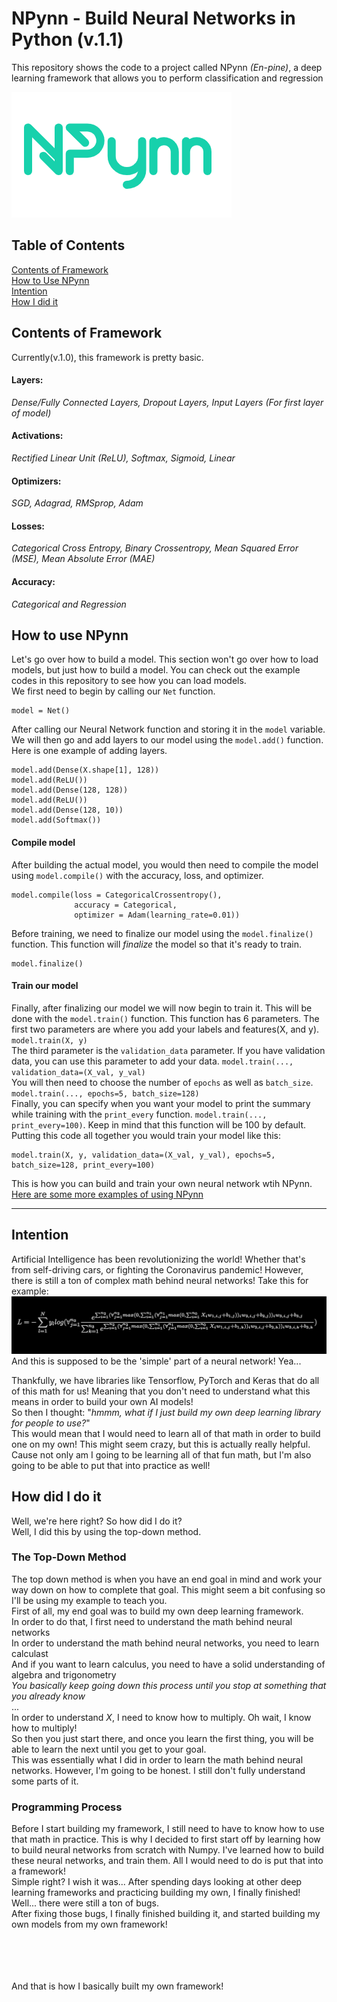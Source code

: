 # NPynn - Build Neural Networks in Python (v.1.1)
This repository shows the code to a project called NPynn <i>(En-pine)</i>, a deep learning framework that allows you to perform classification and regression

![NPynn Image](https://github.com/BagavanMM/NPynn/blob/a2b7854fd0808f5160408bf7ed58c805eddbbd27/Images/NPynn.PNG)

## Table of Contents
[Contents of Framework](#contents-of-framework)<br>
[How to Use NPynn](#how-to-use-npynn)<br>
[Intention](#intention)<br>
[How I did it](#how-did-i-do-it)


## Contents of Framework
Currently(v.1.0), this framework is pretty basic. 
#### Layers:
*Dense/Fully Connected Layers, Dropout Layers, Input Layers (For first layer of model)*
#### Activations: 
*Rectified Linear Unit (ReLU), Softmax, Sigmoid, Linear*
#### Optimizers:
*SGD, Adagrad, RMSprop, Adam*
#### Losses:
*Categorical Cross Entropy, Binary Crossentropy, Mean Squared Error (MSE), Mean Absolute Error (MAE)*
#### Accuracy:
*Categorical and Regression*


## How to use NPynn
Let's go over how to build a model. This section won't go over how to load models, but just how to build a model. You can check out the example codes in this repository to see how you can load models.
<br> We first need to begin by calling our `Net` function.
```
model = Net()
```
 After calling our Neural Network function and storing it in the `model` variable. We will then go and add layers to our model using the `model.add()` function. 
 <br> Here is one example of adding layers.
 ```
 model.add(Dense(X.shape[1], 128))
model.add(ReLU())
model.add(Dense(128, 128))
model.add(ReLU())
model.add(Dense(128, 10))
model.add(Softmax())
```
#### Compile model
After building the actual model, you would then need to compile the model using `model.compile()` with the accuracy, loss, and optimizer.
```
model.compile(loss = CategoricalCrossentropy(),
              accuracy = Categorical,
              optimizer = Adam(learning_rate=0.01))
```
Before training, we need to finalize our model using the `model.finalize()` function. This function will *finalize* the model so that it's ready to train.
```
model.finalize()
```

#### Train our model
Finally, after finalizing our model we will now begin to train it. This will be done with the `model.train()` function. This function has 6 parameters. The first two parameters are where you add your labels and features(X, and y). `model.train(X, y)` <br>
The third parameter is the `validation_data` parameter. If you have validation data, you can use this parameter to add your data. `model.train(..., validation_data=(X_val, y_val)` <br>
You will then need to choose the number of `epochs` as well as `batch_size`. `model.train(..., epochs=5, batch_size=128)` <br>
Finally, you can specify when you want your model to print the summary while training with the `print_every` function. `model.train(..., print_every=100)`. Keep in mind that this function will be 100 by default.
<br> Putting this code all together you would train your model like this:
```
model.train(X, y, validation_data=(X_val, y_val), epochs=5, batch_size=128, print_every=100)
```
This is how you can build and train your own neural network wtih NPynn. <br>
[Here are some more examples of using NPynn](https://github.com/BagavanMM/Npyn/tree/main/Code%20Examples)


------------------------------------------------------------------------------------------------------------------------------------------------------------------------------


## Intention
Artificial Intelligence has been revolutionizing the world! Whether that's from self-driving cars, or fighting the Coronavirus pandemic! However, there is still a ton of complex math behind neural networks! Take this for example:
![Forward Pass Math](https://github.com/BagavanMM/NPynn/blob/2a43734578c7e14c4b1d9dac4f019bd8d680227c/Images/NeuralNetworkMath.PNG)
And this is supposed to be the 'simple' part of a neural network! Yea...

Thankfully, we have libraries like Tensorflow, PyTorch and Keras that do all of this math for us! Meaning that you don't need to understand what this means in order to build your own AI models!
<br>
So then I thought: "*hmmm, what if I just build my own deep learning library for people to use?*"
<br>
This would mean that I would need to learn all of that math in order to build one on my own! 
This might seem crazy, but this is actually really helpful. Cause not only am I going to be learning all of that fun math, but I'm also going to be able to put that into practice as well!

## How did I do it
Well, we're here right? So how did I do it?
<br>
Well, I did this by using the top-down method.
### The Top-Down Method
The top down method is when you have an end goal in mind and work your way down on how to complete that goal. This might seem a bit confusing so I'll be using my example to teach you.
<br> First of all, my end goal was to build my own deep learning framework. 
<br> In order to do that, I first need to understand the math behind neural networks
<br> In order to understand the math behind neural networks, you need to learn calculast
<br> And if you want to learn calculus, you need to have a solid understanding of algebra and trigonometry
<br> *You basically keep going down this process until you stop at something that you already know*
<br> ...
<br> In order to understand *X*, I need to know how to multiply. Oh wait, I know how to multiply!
<br>
So then you just start there, and once you learn the first thing, you will be able to learn the next until you get to your goal.
<br> This was essentially what I did in order to learn the math behind neural networks. However, I'm going to be honest. I still don't fully understand some parts of it. 

### Programming Process
Before I start building my framework, I still need to have to know how to use that math in practice. This is why I decided to first start off by learning how to build neural networks from scratch with Numpy. I've learned how to build these neural networks, and train them. All I would need to do is put that into a framework!
<br> Simple right? I wish it was...
After spending days looking at other deep learning frameworks and practicing building my own, I finally finished! Well... there were still a ton of bugs.
<br> After fixing those bugs, I finally finished building it, and started building my own models from my own framework!

<br>
<br>
<br>
<br>
And that is how I basically built my own framework!
